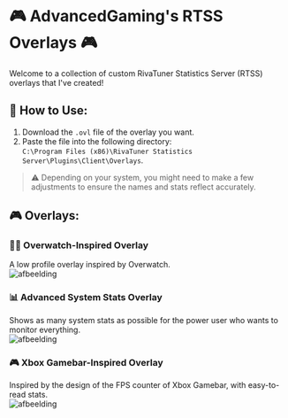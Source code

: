 # 🎮 **AdvancedGaming's RTSS Overlays** 🎮

Welcome to a collection of custom RivaTuner Statistics Server (RTSS) overlays that I've created!

## 🔧 **How to Use:**

1. Download the `.ovl` file of the overlay you want.
2. Paste the file into the following directory:  
   `C:\Program Files (x86)\RivaTuner Statistics Server\Plugins\Client\Overlays`.
   
> ⚠️ Depending on your system, you might need to make a few adjustments to ensure the names and stats reflect accurately.

## 🎮 **Overlays:**

### 🦸‍♂️ **Overwatch-Inspired Overlay**
A low profile overlay inspired by Overwatch.  
![afbeelding](https://github.com/user-attachments/assets/d920ece8-a7d5-4642-bc6f-2fbf88fca656)

### 📊 **Advanced System Stats Overlay**
Shows as many system stats as possible for the power user who wants to monitor everything.  
![afbeelding](https://github.com/user-attachments/assets/3f6595fb-f7cd-4f50-8c6e-802ef38cfae5)

### 🎮 **Xbox Gamebar-Inspired Overlay**
Inspired by the design of the FPS counter of Xbox Gamebar, with easy-to-read stats.  
![afbeelding](https://github.com/user-attachments/assets/c9c5e728-c9e6-4596-ae2f-a3bac3a5b2d2)

